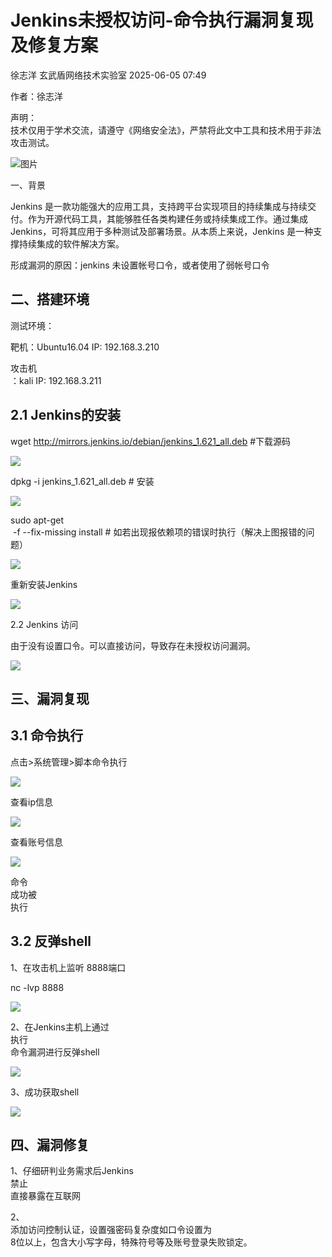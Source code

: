 #  Jenkins未授权访问-命令执行漏洞复现及修复方案   
徐志洋  玄武盾网络技术实验室   2025-06-05 07:49  
  
作者：徐志洋  
  
声明：  
技术仅用于学术交流，请遵守《网络安全法》，严禁将此文中工具和技术用于非法攻击测试。  
  
![图片](https://mmbiz.qpic.cn/mmbiz_png/UM0M1icqlo0n06C84WhlPT7RcIzsJBCljgsWSFP97S3t936WS2gZg5mWiajPuzwAVltB9JfjAibopIxvEtKp8PzDA/640?wx_fmt=png&tp=webp&wxfrom=5&wx_lazy=1 "")  
  
一、背景  
  
Jenkins 是一款功能强大的应用工具，支持跨平台实现项目的持续集成与持续交付。作为开源代码工具，其能够胜任各类构建任务或持续集成工作。通过集成 Jenkins，可将其应用于多种测试及部署场景。从本质上来说，Jenkins 是一种支撑持续集成的软件解决方案。  
  
形成漏洞的原因：jenkins 未设置帐号口令，或者使用了弱帐号口令  
## 二、搭建环境  
  
测试环境：  
  
靶机：Ubuntu16.04 IP: 192.168.3.210  
  
攻击机  
：kali IP: 192.168.3.211  
## 2.1 Jenkins的安装  
  
wget http://mirrors.jenkins.io/debian/jenkins_1.621_all.deb #下载源码  
  
![](https://mmbiz.qpic.cn/mmbiz_png/UM0M1icqlo0l1URJy9OtSjVBSeGmP3SWrOceuyte4QU3iaYXG3rps0tZpQ8vYNWjdLGUSQ2qJELe7Vl8CuaBqAnw/640?wx_fmt=png&from=appmsg "")  
  
dpkg -i jenkins_1.621_all.deb # 安装  
  
![](https://mmbiz.qpic.cn/mmbiz_png/UM0M1icqlo0l1URJy9OtSjVBSeGmP3SWrBOI6PDPSpicgJkf9Fuo2bkgjRZDERibkicBwEDOrgndlmxFviaMLfvagKg/640?wx_fmt=png&from=appmsg "")  
  
sudo apt-get  
 -f --fix-missing install # 如若出现报依赖项的错误时执行（解决上图报错的问题）  
  
![](https://mmbiz.qpic.cn/mmbiz_png/UM0M1icqlo0l1URJy9OtSjVBSeGmP3SWrqXtlZsJ6WyXAeg6vKV212DsYOUtdIMzib2ZwdSpgRJvMBQdL3kaehCg/640?wx_fmt=png&from=appmsg "")  
  
重新安装Jenkins  
  
![](https://mmbiz.qpic.cn/mmbiz_jpg/UM0M1icqlo0l1URJy9OtSjVBSeGmP3SWrJLKpaNsDqqvoic5A3CpJ8hVy29R8nKPN2aXeacDmdS4VmSdwZBniciaeQ/640?wx_fmt=jpeg&from=appmsg "")  
  
2.2 Jenkins 访问  
  
由于没有设置口令。可以直接访问，导致存在未授权访问漏洞。  
  
![](https://mmbiz.qpic.cn/mmbiz_png/UM0M1icqlo0l1URJy9OtSjVBSeGmP3SWr1BBXLtWTdg5FqWjSoicXVXjhKATh2nG28WsNd7JOBC0S2NPUk1bHjOw/640?wx_fmt=png&from=appmsg "")  
## 三、漏洞复现  
## 3.1 命令执行  
  
点击>系统管理>脚本命令执行  
  
![](https://mmbiz.qpic.cn/mmbiz_png/UM0M1icqlo0l1URJy9OtSjVBSeGmP3SWrQvOykExo6oDKO9nfLPv0qtW9rB1pV2nNy0Yopnwx9236xM7ewjT1Hw/640?wx_fmt=png&from=appmsg "")  
  
查看ip信息  
  
![](https://mmbiz.qpic.cn/mmbiz_jpg/UM0M1icqlo0l1URJy9OtSjVBSeGmP3SWrmX1MRDqpk42HteDBo9Cjw5ImlIibYSqiaD3bLxplTNHMwItRujNRWPHg/640?wx_fmt=jpeg&from=appmsg "")  
  
查看账号信息  
  
![](https://mmbiz.qpic.cn/mmbiz_png/UM0M1icqlo0l1URJy9OtSjVBSeGmP3SWrTXqNpwgOIHwJCzC0icGd8tlFrwR4ppnf5NbKiahrpVrEfzb5PRic7pTLg/640?wx_fmt=png&from=appmsg "")  
  
命令  
成功被  
执行  
## 3.2 反弹shell  
  
1、在攻击机上监听 8888端口  
  
nc -lvp 8888  
  
![](https://mmbiz.qpic.cn/mmbiz_jpg/UM0M1icqlo0l1URJy9OtSjVBSeGmP3SWrPHpic0K81MKLIuP1Oo06ZLtWjY1NibHib2LcserH844z68pBoRiajc6iaYg/640?wx_fmt=jpeg&from=appmsg "")  
  
2、在Jenkins主机上通过  
执行  
命令漏洞进行反弹shell  
  
![](https://mmbiz.qpic.cn/mmbiz_png/UM0M1icqlo0l1URJy9OtSjVBSeGmP3SWr9mM4oGkd84iaEC02lx37remN5RNKsiabL2J9aaH4H8AKA5IicEcup1fcA/640?wx_fmt=png&from=appmsg "")  
  
  
3、成功获取shell  
  
![](https://mmbiz.qpic.cn/mmbiz_png/UM0M1icqlo0l1URJy9OtSjVBSeGmP3SWrPCRJuHmykSEYId4oAf8ibwpIugG8ou3XgZwFlGKRgJmJe7lohMvOQMQ/640?wx_fmt=png&from=appmsg "")  
  
## 四、漏洞修复  
  
1、仔细研判业务需求后Jenkins  
禁止  
直接暴露在互联网  
  
2、  
添加访问控制认证，设置强密码复杂度如口令设置为  
8位以上，包含大小写字母，特殊符号等及账号登录失败锁定。  
  
  
